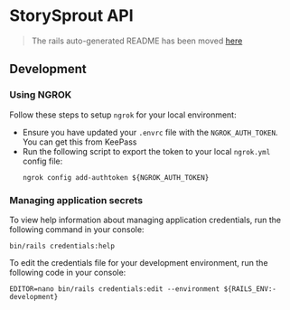 # StorySprout API

> The rails auto-generated README has been moved [here](docs/RAILS.md) 

## Development

### Using NGROK

Follow these steps to setup `ngrok` for your local environment:
- Ensure you have updated your `.envrc` file with the `NGROK_AUTH_TOKEN`. You can get this from KeePass
- Run the following script to export the token to your local `ngrok.yml` config file:
  ```shell
  ngrok config add-authtoken ${NGROK_AUTH_TOKEN}
  ```

### Managing application secrets 

To view help information about managing application credentials, run the following command in your console:

```shell
bin/rails credentials:help
```

To edit the credentials file for your development environment, run the following code in your console:

```shell
EDITOR=nano bin/rails credentials:edit --environment ${RAILS_ENV:-development}
```
